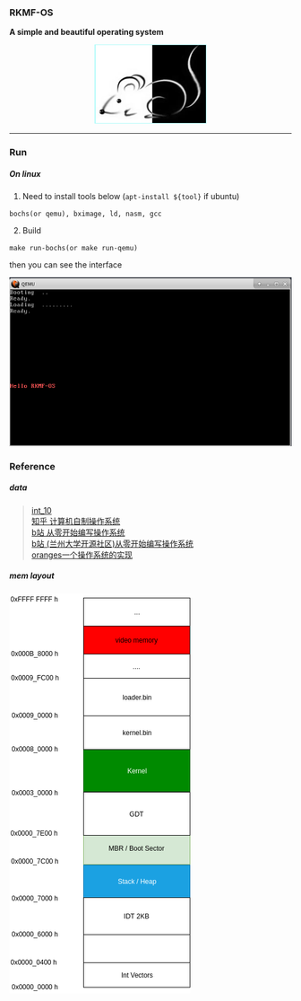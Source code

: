 ### RKMF-OS 


**A simple and beautiful operating system**



<div align="center"><img src="./image/rkmf.png" /></div> 

------


### Run
##### On linux
1. Need to install tools below (`apt-install ${tool}` if ubuntu)
```
bochs(or qemu), bximage, ld, nasm, gcc
```

2. Build
```
make run-bochs(or make run-qemu)
```
then you can see the interface

![hello-rkmf-os.png](image/hello-rkmf-os.png)


### Reference

##### data

> [int_10](https://stanislavs.org/helppc/int_10.html)  
> [知乎 计算机自制操作系统](https://zhuanlan.zhihu.com/c_1193254878150045696)  
> [b站 从零开始编写操作系统](https://space.bilibili.com/5090346)  
> [b站 (兰州大学开源社区)从零开始编写操作系统](https://www.bilibili.com/video/BV14J411R7iz)  
> [oranges一个操作系统的实现](https://www.amazon.cn/dp/B00FF1Y9AQ)  


##### mem layout  

![mem.png](image/mem.png) 
